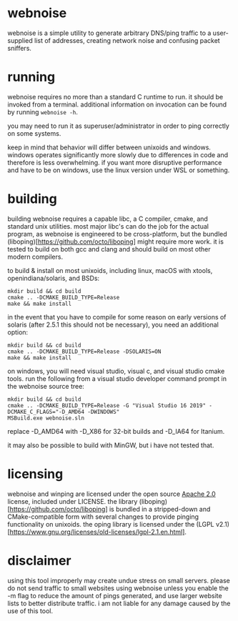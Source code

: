 # webnoise

webnoise is a simple utility to generate arbitrary DNS/ping traffic to a user-supplied list of addresses, creating network noise and confusing packet sniffers. 

# running

webnoise requires no more than a standard C runtime to run. it should be invoked from a terminal. additional information on invocation can be found by running `webnoise -h`.

you may need to run it as superuser/administrator in order to ping correctly on some systems.

keep in mind that behavior will differ between unixoids and windows. windows operates significantly more slowly due to differences in code and therefore is less overwhelming. if you want more disruptive performance and have to be on windows, use the linux version under WSL or something.

# building

building webnoise requires a capable libc, a C compiler, cmake, and standard unix utilities. most major libc's can do the job for the actual program, as webnoise is engineered to be cross-platform, but the bundled (liboping)[https://github.com/octo/liboping] might require more work. it is tested to build on both gcc and clang and should build on most other modern compilers. 

to build & install on most unixoids, including linux, macOS with xtools, openindiana/solaris, and BSDs:

    mkdir build && cd build
    cmake .. -DCMAKE_BUILD_TYPE=Release
    make && make install
    
in the event that you have to compile for some reason on early versions of solaris (after 2.5.1 this should not be necessary), you need an additional option:

    mkdir build && cd build
    cmake .. -DCMAKE_BUILD_TYPE=Release -DSOLARIS=ON
    make && make install

on windows, you will need visual studio, visual c, and visual studio cmake tools. run the following from a visual studio developer command prompt in the webnoise source tree:

    mkdir build && cd build
    cmake .. -DCMAKE_BUILD_TYPE=Release -G "Visual Studio 16 2019" -DCMAKE_C_FLAGS="-D_AMD64 -DWINDOWS"
    MSBuild.exe webnoise.sln

replace -D_AMD64 with -D_X86 for 32-bit builds and -D_IA64 for Itanium.

it may also be possible to build with MinGW, but i have not tested that. 

# licensing
webnoise and winping are licensed under the open source [Apache 2.0](http://www.apache.org/licenses/LICENSE-2.0) license, included under LICENSE. the library (liboping)[https://github.com/octo/liboping] is bundled in a stripped-down and CMake-compatible form with several changes to provide pinging functionality on unixoids. the oping library is licensed under the (LGPL v2.1)[https://www.gnu.org/licenses/old-licenses/lgpl-2.1.en.html].

# disclaimer
using this tool improperly may create undue stress on small servers. please do not send traffic to small websites using webnoise unless you enable the -m flag to reduce the amount of pings generated, and use larger website lists to better distribute traffic. i am not liable for any damage caused by the use of this tool.  